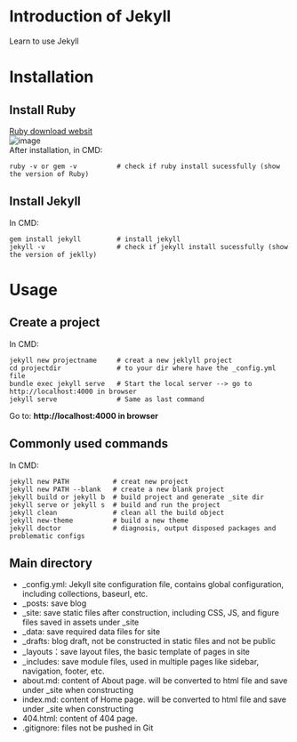 # Introduction of Jekyll
Learn to use Jekyll

# Installation
## Install Ruby
[Ruby download websit](https://rubyinstaller.org/downloads/) \
![image](https://github.com/QiYuan-Zhang/Introduction-of-Jekyll/assets/53491122/307defdd-2ada-4421-affa-1dc244a09134) \
After installation, in CMD:
```
ruby -v or gem -v          # check if ruby install sucessfully (show the version of Ruby)
```
## Install Jekyll
In CMD:
```
gem install jekyll         # install jekyll
jekyll -v                  # check if jekyll install sucessfully (show the version of jeklly)
```

# Usage

## Create a project 
In CMD:
```
jekyll new projectname     # creat a new jeklyll project
cd projectdir              # to your dir where have the _config.yml file
bundle exec jekyll serve   # Start the local server --> go to http://localhost:4000 in browser
jekyll serve               # Same as last command
```
Go to: **http://localhost:4000 in browser**

## Commonly used commands
In CMD:
```
jekyll new PATH           # creat new project
jekyll new PATH --blank   # create a new blank project
jekyll build or jekyll b  # build project and generate _site dir
jekyll serve or jekyll s  # build and run the project
jekyll clean              # clean all the build object
jekyll new-theme          # build a new theme
jekyll doctor             # diagnosis, output disposed packages and problematic configs
```

## Main directory
- _config.yml: Jekyll site configuration file, contains global configuration, including collections, baseurl, etc.
- _posts: save blog
- _site: save static files after construction, including CSS, JS, and figure files saved in assets under _site
- _data: save required data files for site
- _drafts: blog draft, not be constructed in static files and not be public
- _layouts：save layout files, the basic template of pages in site
- _includes: save module files, used in multiple pages like sidebar, navigation, footer, etc.
- about.md: content of About page. will be converted to html file and save under _site when constructing
- index.md: content of Home page. will be converted to html file and save under _site when constructing
- 404.html: content of 404 page.
- .gitignore: files not be pushed in Git
